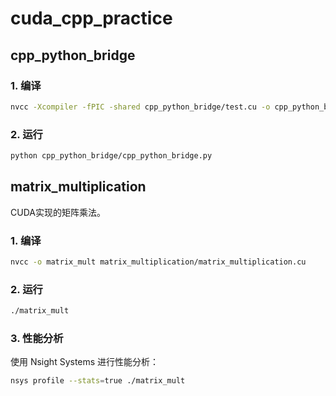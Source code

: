 # cuda_cpp_practice

## cpp_python_bridge

### 1. 编译

```bash
nvcc -Xcompiler -fPIC -shared cpp_python_bridge/test.cu -o cpp_python_bridge/libnegate.so
```

### 2. 运行

```bash
python cpp_python_bridge/cpp_python_bridge.py
```

## matrix_multiplication

CUDA实现的矩阵乘法。

### 1. 编译

```bash
nvcc -o matrix_mult matrix_multiplication/matrix_multiplication.cu
```

### 2. 运行

```bash
./matrix_mult
```

### 3. 性能分析

使用 Nsight Systems 进行性能分析：
```bash
nsys profile --stats=true ./matrix_mult
```

